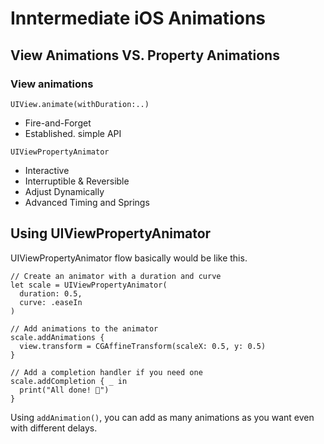 # Inntermediate iOS Animations

## View Animations VS. Property Animations
### View animations

`UIView.animate(withDuration:..)`

- Fire-and-Forget
- Established. simple API

`UIViewPropertyAnimator`

- Interactive
- Interruptible & Reversible
- Adjust Dynamically
- Advanced Timing and Springs

## Using UIViewPropertyAnimator
UIViewPropertyAnimator flow basically would be like this.

```
// Create an animator with a duration and curve
let scale = UIViewPropertyAnimator(
  duration: 0.5,
  curve: .easeIn
)

// Add animations to the animator
scale.addAnimations {
  view.transform = CGAffineTransform(scaleX: 0.5, y: 0.5)
}

// Add a completion handler if you need one
scale.addCompletion { _ in
  print("All done! 🎉")
}

```
Using `addAnimation()`, you can add as many animations as you want even with different delays.